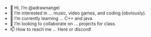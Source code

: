 - 👋 Hi, I’m @adrawnangel
- 👀 I’m interested in ... music, video games, and coding (obviously).
- 🌱 I’m currently learning ... C++ and java.
- 💞️ I’m looking to collaborate on ... projects for class.
- 📫 How to reach me ... Here or discord!

<!---
adrawnangel/adrawnangel is a ✨ special ✨ repository because its `README.md` (this file) appears on your GitHub profile.
You can click the Preview link to take a look at your changes.
--->
